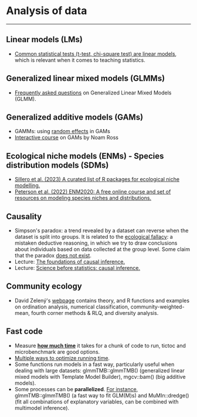 # Analysis of data
--- 

## Linear models (LMs)

- [Common statistical tests (t-test, chi-square test) are linear models](https://lindeloev.github.io/tests-as-linear/#9_teaching_materials_and_a_course_outline), which is relevant when it comes to teaching statistics.

## Generalized linear mixed models (GLMMs)

- [Frequently asked questions](https://bbolker.github.io/mixedmodels-misc/glmmFAQ.html) on Generalized Linear Mixed Models (GLMM).

## Generalized additive models (GAMs)

- GAMMs: using [random effects](https://fromthebottomoftheheap.net/2021/02/02/random-effects-in-gams/) in GAMs
- [Interactive course](https://noamross.github.io/gams-in-r-course/) on GAMs by Noam Ross


## Ecological niche models (ENMs) - Species distribution models (SDMs)

- [Sillero et al. (2023) A curated list of R packages for ecological niche modelling.](https://doi.org/10.1016/j.ecolmodel.2022.110242)
- [Peterson et al. (2022) ENM2020: A free online course and set of resources on modeling species niches and distributions.](https://doi.org/10.17161/bi.v17i.15016)

## Causality

- Simpson's paradox: a trend revealed by a dataset can reverse when the dataset is split into groups. It is related to the [ecological fallacy](http://lineardigressions.com/episodes/2016/5/28/ecological-inference-and-simpsons-paradox): a mistaken deductive reasoning, in which we try to draw conclusions about individuals based on data collected at the group level. Some claim that the paradox [does not exist](https://wildetruth.substack.com/p/simpsons-paradox-and-existential).
- Lecture: [The foundations of causal inference.](https://www.youtube.com/watch?v=nWaM6XmQEmU)
- Lecture: [Science before statistics: causal inference.](https://www.youtube.com/watch?v=KNPYUVmY3NM&t=4937s)

## Community ecology

- David Zelený's [webpage](https://www.davidzeleny.net/anadat-r/doku.php/en:start) contains theory, and R functions and examples on ordination analysis, numerical classification, community-weighted-mean, fourth corner methods & RLQ, and diversity analysis.


## Fast code

- Measure [**how much time**](https://www.alexejgossmann.com/benchmarking_r/) it takes for a chunk of code to run, tictoc and microbenchmark are good options.
- [Multiple ways to optimize running time](https://www.r-bloggers.com/2016/01/strategies-to-speedup-r-code/).
- Some functions run models in a fast way, particularly useful when dealing with large datasets: glmmTMB::glmmTMB() (generalized linear mixed models with Template Model Builder), mgcv::bam() (big additive models).
- Some processes can be **parallelized**. [For instance,](https://stackoverflow.com/questions/74222940/parallelize-both-model-fitting-and-dredging-glmmtmb-dredge) glmmTMB::glmmTMB() (a fast way to fit GLM(M)s) and MuMIn::dredge() (fit all combinations of explanatory variables, can be combined with multimodel inference).
